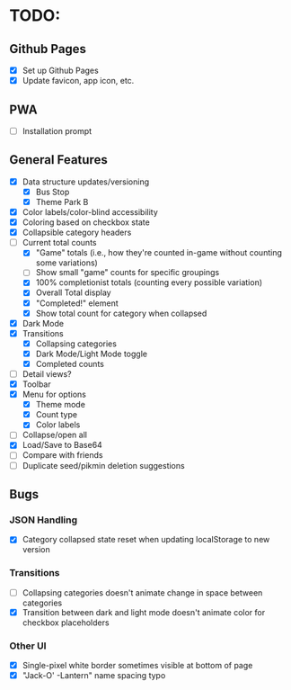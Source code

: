 # TODO:

## Github Pages
- [x] Set up Github Pages
- [x] Update favicon, app icon, etc.

## PWA
- [ ] Installation prompt

## General Features
- [x] Data structure updates/versioning
  - [x] Bus Stop
  - [x] Theme Park B
- [x] Color labels/color-blind accessibility
- [x] Coloring based on checkbox state
- [x] Collapsible category headers
- [ ] Current total counts
  - [x] "Game" totals (i.e., how they're counted in-game without counting some variations)
  - [ ] Show small "game" counts for specific groupings
  - [x] 100% completionist totals (counting every possible variation)
  - [x] Overall Total display
  - [x] "Completed!" element
  - [x] Show total count for category when collapsed
- [x] Dark Mode
- [x] Transitions
  - [x] Collapsing categories
  - [x] Dark Mode/Light Mode toggle
  - [x] Completed counts
- [ ] Detail views?
- [x] Toolbar
- [x] Menu for options
  - [x] Theme mode
  - [x] Count type
  - [x] Color labels
- [ ] Collapse/open all
- [x] Load/Save to Base64
- [ ] Compare with friends
- [ ] Duplicate seed/pikmin deletion suggestions

## Bugs
### JSON Handling
  - [x] Category collapsed state reset when updating localStorage to new version
### Transitions
  - [ ] Collapsing categories doesn't animate change in space between categories
  - [x] Transition between dark and light mode doesn't animate color for checkbox placeholders
### Other UI
  - [x] Single-pixel white border sometimes visible at bottom of page
  - [x] "Jack-O' -Lantern" name spacing typo